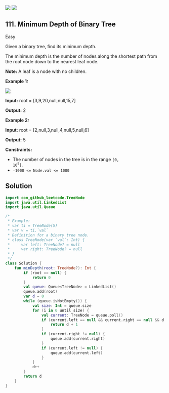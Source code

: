[![](https://img.shields.io/github/stars/javadev/LeetCode-in-Kotlin?label=Stars&style=flat-square)](https://github.com/javadev/LeetCode-in-Kotlin)
[![](https://img.shields.io/github/forks/javadev/LeetCode-in-Kotlin?label=Fork%20me%20on%20GitHub%20&style=flat-square)](https://github.com/javadev/LeetCode-in-Kotlin/fork)

## 111\. Minimum Depth of Binary Tree

Easy

Given a binary tree, find its minimum depth.

The minimum depth is the number of nodes along the shortest path from the root node down to the nearest leaf node.

**Note:** A leaf is a node with no children.

**Example 1:**

![](https://assets.leetcode.com/uploads/2020/10/12/ex_depth.jpg)

**Input:** root = [3,9,20,null,null,15,7]

**Output:** 2

**Example 2:**

**Input:** root = [2,null,3,null,4,null,5,null,6]

**Output:** 5

**Constraints:**

*   The number of nodes in the tree is in the range <code>[0, 10<sup>5</sup>]</code>.
*   `-1000 <= Node.val <= 1000`

## Solution

```kotlin
import com_github_leetcode.TreeNode
import java.util.LinkedList
import java.util.Queue

/*
 * Example:
 * var ti = TreeNode(5)
 * var v = ti.`val`
 * Definition for a binary tree node.
 * class TreeNode(var `val`: Int) {
 *     var left: TreeNode? = null
 *     var right: TreeNode? = null
 * }
 */
class Solution {
    fun minDepth(root: TreeNode?): Int {
        if (root == null) {
            return 0
        }
        val queue: Queue<TreeNode> = LinkedList()
        queue.add(root)
        var d = 0
        while (queue.isNotEmpty()) {
            val size: Int = queue.size
            for (i in 0 until size) {
                val current: TreeNode = queue.poll()
                if (current.left == null && current.right == null && d > 0) {
                    return d + 1
                }
                if (current.right != null) {
                    queue.add(current.right)
                }
                if (current.left != null) {
                    queue.add(current.left)
                }
            }
            d++
        }
        return d
    }
}
```